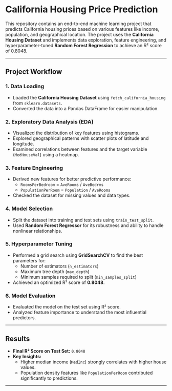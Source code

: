 # California Housing Price Prediction

This repository contains an end-to-end machine learning project that predicts California housing prices based on various features like income, population, and geographical location. The project uses the **California Housing Dataset** and implements data exploration, feature engineering, and hyperparameter-tuned **Random Forest Regression** to achieve an R² score of 0.8048.

---

## Project Workflow

### 1. Data Loading
- Loaded the **California Housing Dataset** using `fetch_california_housing` from `sklearn.datasets`.
- Converted the data into a Pandas DataFrame for easier manipulation.

### 2. Exploratory Data Analysis (EDA)
- Visualized the distribution of key features using histograms.
- Explored geographical patterns with scatter plots of latitude and longitude.
- Examined correlations between features and the target variable (`MedHouseVal`) using a heatmap.

### 3. Feature Engineering
- Derived new features for better predictive performance:
  - `RoomsPerBedroom` = `AveRooms` / `AveBedrms`
  - `PopulationPerRoom` = `Population` / `AveRooms`
- Checked the dataset for missing values and data types.

### 4. Model Selection
- Split the dataset into training and test sets using `train_test_split`.
- Used **Random Forest Regressor** for its robustness and ability to handle nonlinear relationships.

### 5. Hyperparameter Tuning
- Performed a grid search using **GridSearchCV** to find the best parameters for:
  - Number of estimators (`n_estimators`)
  - Maximum tree depth (`max_depth`)
  - Minimum samples required to split (`min_samples_split`)
- Achieved an optimized R² score of **0.8048**.

### 6. Model Evaluation
- Evaluated the model on the test set using R² score.
- Analyzed feature importance to understand the most influential predictors.

---

## Results

- **Final R² Score on Test Set:** `0.8048`
- **Key Insights:**
  - Higher median income (`MedInc`) strongly correlates with higher house values.
  - Population density features like `PopulationPerRoom` contributed significantly to predictions.

---
